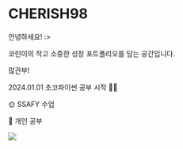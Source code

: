 # CHERISH98

안녕하세요! :>

코린이의 작고 소중한 성장 포트폴리오를 담는 공간입니다.

많관부!



2024.01.01 초코파이썬 공부 시작 👩🏻

🌞 SSAFY 수업

🌛 개인 공부

<a href="버튼을 눌렀을 때 이동할 링크" target="_blank"><img src="https://img.shields.io/badge/BLOG-FFDE91?style=for-the-badge&logo=datadog&logoColor=black"></a>

